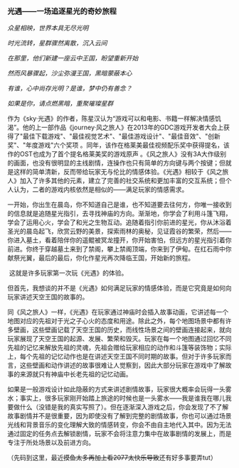 ### 光遇——一场追逐星光的奇妙旅程

*众星相映，世界本具无尽光明*

*时光流转，星群骤然离散，沉入云间*

*在那里，他们新建一座云中王国，盼望重新开始*

*然而风暴骤起，沙尘弥漫王国，黑暗蒙蔽本心*

*有谁，心中尚存光明？是谁，梦中仍有善念？*

*如果是你，请点燃黑暗，重聚璀璨星群*



​       作为《sky·光遇》的作者，陈星汉认为“游戏可以和电影、书籍一样解决情感饥渴”。他的上一部作品《journey·风之旅人》在2013年的GDC游戏开发者大会上获得了"最佳下载游戏"、"最佳视觉艺术"、"最佳游戏设计"、"最佳音效"、"创新奖"、"年度游戏"六个奖项 。同年，该作在格莱美最佳视频配乐奖中获得提名，该作的OST也成为了首个提名格莱美奖的游戏原声 。《风之旅人》没有3A大作级别的画面，也没有很明显的主线剧情，连操作也只有简单的方向键与两个按键；但就是这样的简单清新，反而带给玩家无与伦比的情感体验。《光遇》相较于《风之旅人》加入了许多其他的元素，建立了完善的社交系统和更加丰富的交互系统；但个人认为，二者的游戏内核依然是相似的——满足玩家的情感需求。

​        一开始，你出生在晨岛，你不知道自己是谁，也不知道要去往何方，你唯一接收到的信息就是追随星光指引，去寻找神庙的方向。渐渐地，你学会了利用斗篷飞翔，学会了运用心火，学会了和光之生物互动。追随着指引你前进的星光，你从沐浴着圣光的晨岛起飞，欣赏云野的美景，探索雨林的奥秘，见证霞谷的繁荣，然后——你进入墓土，看着陪伴你的遥鲲被冥龙撞开，你开始害怕，但远方的星光指引着你前进。你终于穿越墓土来到了禁阁，攀上禁阁顶端，你来到了伊甸。在红石雨中你献祭光翼，最后的最后，你化作星光再次降临王国，开始新的旅程。

​        这就是许多玩家第一次玩《光遇》的体验。

​        但首先，我想谈的并不是《光遇》如何满足玩家的情感体验，而是它究竟是如何向玩家讲述天空王国的故事的。

​        同《风之旅人》一样，《光遇》在玩家通过神庙时会插入故事动画，它讲述每一个地图对应的先祖对于光之子心火的态度和用途。除此之外，每个地图场景中都有许多壁画，这些壁画记载了天空王国的历史，而线性场景之间的壁画连接起来，就向玩家展现了天空王国的起源、发展、繁荣和毁灭。玩家在每一个地图通过回忆不同先祖的记忆来解放先祖的灵魂，先祖会赠给玩家相应的动作和斗篷等装饰物；实际上，每个先祖的记忆动作也是在讲述天空王国不同时期的故事。但对于许多玩家而言，这些壁画和动作讲述的故事很难让人觉察到，因此大部分玩家在游戏中了解故事的来源就只有神庙中长老先祖的记忆动画。

​        如果是一般游戏设计如此隐蔽的方式来讲述剧情故事，玩家很大概率会玩得一头雾水；事实上，很多玩家刚开始踏上旅途的时候也是一头雾水——我是谁我在哪儿我要做什么（没错是我的真实写照了）。但在逐渐深入游戏之后，你会发现了不了解故事剧情并不是很重要，因为即使没有了解到完整的剧情故事，你也可以通过场景光线和背景音乐的变化理解大致的情感转变，你会不由自主地代入其中。因为无法通过固定的任务点去解锁剧情，玩家不会将注意力集中在故事剧情的发展上，而是专注于所处场景以及前进方向。



（先码到这里，最近~~摸鱼太多再加上看2077太快乐导致~~还有好多事要弄tut）